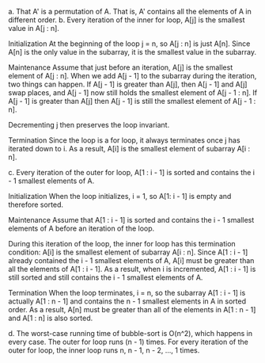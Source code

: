 a. That A' is a permutation of A. That is, A' contains all the elements of A in different order.
b. 
Every iteration of the inner for loop, A\[j] is the smallest value in A\[j : n].

Initialization
At the beginning of the loop j = n, so A\[j : n] is just A\[n]. Since A\[n] is the only value in the subarray, it is the smallest value in the subarray.

Maintenance
Assume that just before an iteration, A\[j] is the smallest element of A\[j : n]. When we add A\[j - 1] to the subarray during the iteration, two things can happen. If A\[j - 1] is greater than A\[j], then A\[j - 1] and A\[j] swap places, and A\[j - 1] now still holds the smallest element of A\[j - 1 : n]. If A\[j - 1] is greater than A\[j] then A\[j - 1] is still the smallest element of A\[j - 1 : n].

Decrementing j then preserves the loop invariant.

Termination
Since the loop is a for loop, it always terminates once j has iterated down to i. As a result, A\[i] is the smallest element of subarray A\[i : n].

c.
Every iteration of the outer for loop, A\[1 : i - 1] is sorted and contains the i - 1 smallest elements of A.

Initialization
When the loop initializes, i = 1, so A\[1: i - 1] is empty and therefore sorted.

Maintenance
Assume that A\[1 : i - 1] is sorted and contains the i - 1 smallest elements of A before an iteration of the loop.

During this iteration of the loop, the inner for loop has this termination condition: A\[i] is the smallest element of subarray A\[i : n]. Since A\[1 : i - 1] already contained the i - 1 smallest elements of A, A\[i] must be greater than all the elements of A\[1 : i - 1]. As a result, when i is incremented, A\[1 : i - 1] is still sorted and still contains the i - 1 smallest elements of A.

Termination
When the loop terminates, i = n, so the subarray A\[1 : i - 1] is actually A\[1 : n - 1] and contains the n - 1 smallest elements in A in sorted order. As a result, A\[n] must be greater than all of the elements in A\[1 : n - 1] and A\[1 : n] is also sorted.

d. The worst-case running time of bubble-sort is O(n^2), which happens in every case. The outer for loop runs (n - 1) times. For every iteration of the outer for loop, the inner loop runs n, n - 1, n - 2, ..., 1 times. 
